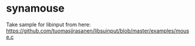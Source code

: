 # synamouse


Take sample for libinput from here: https://github.com/tuomasjjrasanen/libsuinput/blob/master/examples/mouse.c
